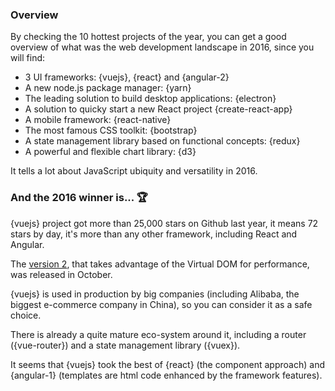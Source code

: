 ### Overview

By checking the 10 hottest projects of the year, you can get a good overview of what was the web development landscape in 2016, since you will find:

* 3 UI frameworks: {vuejs}, {react} and {angular-2}
* A new node.js package manager: {yarn}
* The leading solution to build desktop applications: {electron}
* A solution to quicky start a new React project {create-react-app}
* A mobile framework: {react-native}
* The most famous CSS toolkit: {bootstrap}
* A state management library based on functional concepts: {redux}
* A powerful and flexible chart library: {d3}

It tells a lot about JavaScript ubiquity and versatility in 2016.

### And the 2016 winner is... 🏆

{vuejs} project got more than 25,000 stars on Github last year, it means 72 stars by day, it's more than any other framework, including React and Angular.

The [version 2](https://medium.com/the-vue-point/vue-2-0-is-here-ef1f26acf4b8#.lekly4sa8), that takes advantage of the Virtual DOM for performance, was released in October.

{vuejs} is used in production by big companies (including Alibaba, the biggest e-commerce company in China), so you can consider it as a safe choice.

There is already a quite mature eco-system around it, including a router ({vue-router}) and a state management library ({vuex}).

It seems that {vuejs} took the best of {react} (the component approach) and {angular-1} (templates are html code enhanced by the framework features).
